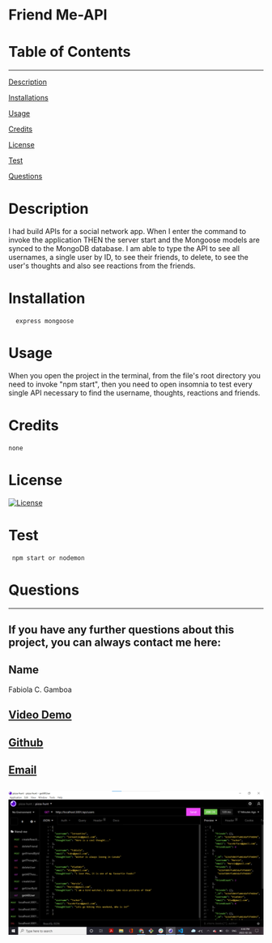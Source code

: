 
  
  # Friend Me-API

  # Table of Contents
  _________________________________

[Description](#Description)

[Installations](#Installations)

[Usage](#Usage)

[Credits](#Credits)

[License](#License)

[Test](#Test)

[Questions](#Questions)
 

  # Description
   I had build APIs for a social network app. When I enter the command to invoke the application THEN the server start and the Mongoose models are synced to the MongoDB database. I am able to type the API to see all usernames, a single user by ID, to see their friends, to delete, to see the user's thoughts and also see reactions from the friends. 

  # Installation
      express mongoose

  # Usage
  When you open the project in the terminal, from the file's root directory you need to invoke "npm start", then you need to open insomnia to test every single API necessary to find the username, thoughts, reactions and friends. 

  # Credits
    none

  # License
  [![License](https://img.shields.io/badge/License--blue.svg)](https://opensource.org/licenses/)
  
  # Test
     npm start or nodemon

  # Questions
  _________________________________

  ## If you have any further questions about this project, you can always contact me here:

  ## Name
  Fabiola C. Gamboa

  ## [Video Demo](https://drive.google.com/file/d/1Aun24Wybjgc5nnLBGoHlz9cz11OHNGwy/view)

  ## [Github](https://github.com/Fabskickass)
  

  ## [Email](fabiscg79@gmail.com)

  ## ![Mock-up](/images/social-network-API.png)

  
